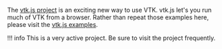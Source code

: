 The [vtk.js project](https://kitware.github.io/vtk-js/index.html) is an exciting new way to use VTK. vtk.js let's you run much of VTK from a browser. Rather than repeat those examples here, please visit the [vtk.js examples](https://kitware.github.io/vtk-js/examples/).

!!! info
    This is a very active project. Be sure to visit the project frequently.
